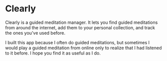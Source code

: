 # Clearly

Clearly is a guided meditation manager. It lets you find guided meditations from
around the internet, add them to your personal collection, and track the ones
you've used before.

I built this app because I often do guided meditations, but sometimes I would
play a guided meditation from online only to realize that I had listened to it
before. I hope you find it as useful as I do.
